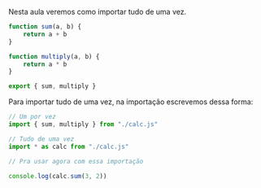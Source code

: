 Nesta aula veremos como importar tudo de uma vez.

```js
function sum(a, b) {
	return a + b
}

function multiply(a, b) {
	return a * b
}

export { sum, multiply }
```

Para importar tudo de uma vez, na importação escrevemos dessa forma:

```js
// Um por vez
import { sum, multiply } from "./calc.js"

// Tudo de uma vez
import * as calc from "./calc.js"

// Pra usar agora com essa importação

console.log(calc.sum(3, 2))
```